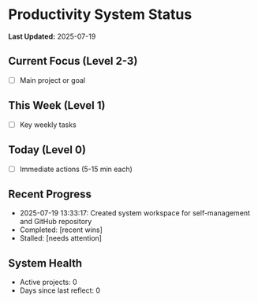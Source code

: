 # Productivity System Status

**Last Updated:** 2025-07-19

## Current Focus (Level 2-3)
- [ ] Main project or goal

## This Week (Level 1)
- [ ] Key weekly tasks

## Today (Level 0)
- [ ] Immediate actions (5-15 min each)

## Recent Progress
- 2025-07-19 13:33:17: Created system workspace for self-management and GitHub repository
- Completed: [recent wins]
- Stalled: [needs attention]

## System Health
- Active projects: 0
- Days since last reflect: 0
